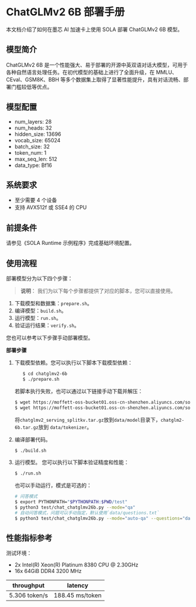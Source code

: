 # ChatGLMv2 6B 部署手册

本文档介绍了如何在墨芯 AI 加速卡上使用 SOLA 部署 ChatGLMv2 6B 模型。

## **模型简介**

ChatGLMv2 6B 是一个性能强大、易于部署的开源中英双语对话大模型，可用于各种自然语言处理任务。在初代模型的基础上进行了全面升级，在 MMLU、CEval、GSM8K、BBH 等多个数据集上取得了显著性能提升，具有对话流畅、部署门槛较低等优点。

## **模型配置**

- num_layers: 28
- num_heads: 32
- hidden_size: 13696
- vocab_size: 65024
- batch_size: 32
- token_num: 1
- max_seq_len: 512
- data_type: Bf16

## **系统要求**

- 至少需要 4 个设备
- 支持 AVX512f 或 SSE4 的 CPU

## 前提条件

请参见《SOLA Runtime 示例程序》完成基础环境配置。

## 使用**流程**

部署模型分为以下四个步骤：

> **说明**： 我们为以下每个步骤都提供了对应的脚本，您可以直接使用。

1. 下载模型和数据集：`prepare.sh`。
2. 编译模型：`build.sh`。
3. 运行模型：`run.sh`。
4. 验证运行结果：`verify.sh`。

您也可以参考以下步骤手动部署模型。

**部署步骤**

1. 下载模型依赖。您可以执行以下脚本下载模型依赖：

   ```Bash
      $ cd chatglmv2-6b
      $ ./prepare.sh
   ```

    若脚本执行失败，也可以通过以下链接手动下载并解压：

   ```bash
   $ wget https://moffett-oss-bucket01.oss-cn-shenzhen.aliyuncs.com/sola-demo/chatglm2/chatglmv2_serving_splitkv.tar.gz
   $ wget https://moffett-oss-bucket01.oss-cn-shenzhen.aliyuncs.com/sola-demo/tokenizer/chatglm2-6b.tar.gz
   ```

    将`chatglmv2_serving_splitkv.tar.gz`放到`data/model`目录下，`chatglm2-6b.tar.gz`放到 `data/tokenizer`。

2.  编译部署代码。

    ```Bash
    $ ./build.sh
    ```

3. 运行模型。 您可以执行以下脚本验证精度和性能：

    ```Bash
    $ ./run.sh
    ```

   也可以手动运行，模式是可选的：

   ```Bash
   # 问答模式
   $ export PYTHONPATH="$PYTHONPATH:$PWD/test"
   $ python3 test/chat_chatglmv26b.py --mode="qa"
   # 自动问答模式，问题可以手动指定，默认使用`data/questions.txt`
   $ python3 test/chat_chatglmv26b.py --mode="auto-qa" --questions="data/questions.txt"
   ```

## **性能指标参考**

测试环境：

- 2x Intel(R) Xeon(R) Platinum 8380 CPU @ 2.30GHz
- 16x 64GiB DDR4 3200 MHz

| **throughput** | **latency**     |
| -------------- | --------------- |
| 5.306 token/s  | 188.45 ms/token |
